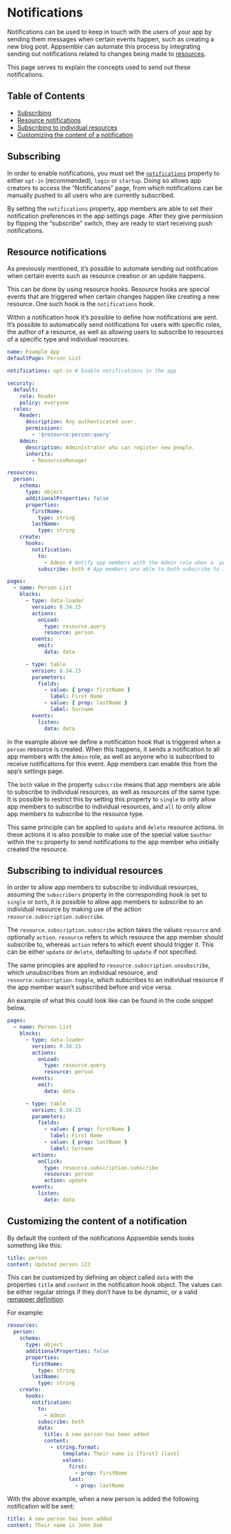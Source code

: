 # Notifications

Notifications can be used to keep in touch with the users of your app by sending them messages when
certain events happen, such as creating a new blog post. Appsemble can automate this process by
integrating sending out notifications related to changes being made to
[resources](../app/resources.md).

This page serves to explain the concepts used to send out these notifications.

## Table of Contents

- [Subscribing](#subscribing)
- [Resource notifications](#resource-notifications)
- [Subscribing to individual resources](#subscribing-to-individual-resources)
- [Customizing the content of a notification](#customizing-the-content-of-a-notification)

## Subscribing

In order to enable notifications, you must set the
[`notifications`](../reference/app.mdx#app-definition-notifications) property to either `opt-in`
(recommended), `login` or `startup`. Doing so allows app creators to access the “Notifications”
page, from which notifications can be manually pushed to all users who are currently subscribed.

By setting the `notifications` property, app members are able to set their notification preferences
in the app settings page. After they give permission by flipping the “subscribe” switch, they are
ready to start receiving push notifications.

## Resource notifications

As previously mentioned, it’s possible to automate sending out notification when certain events such
as resource creation or an update happens.

This can be done by using resource hooks. Resource hooks are special events that are triggered when
certain changes happen like creating a new resource. One such hook is the `notifications` hook.

Within a notification hook it’s possible to define how notifications are sent. It’s possible to
automatically send notifications for users with specific roles, the author of a resource, as well as
allowing users to subscribe to resources of a specific type and individual resources.

```yaml copy validate
name: Example App
defaultPage: Person List

notifications: opt-in # Enable notifications in the app

security:
  default:
    role: Reader
    policy: everyone
  roles:
    Reader:
      description: Any authenticated user.
      permissions:
        - '$resource:person:query'
    Admin:
      description: Administrator who can register new people.
      inherits:
        - ResourcesManager

resources:
  person:
    schema:
      type: object
      additionalProperties: false
      properties:
        firstName:
          type: string
        lastName:
          type: string
    create:
      hooks:
        notification:
          to:
            - Admin # Notify app members with the Admin role when a `person` resource is created.
          subscribe: both # App members are able to both subscribe to individual resources, as well as all `person` resources being created.

pages:
  - name: Person List
    blocks:
      - type: data-loader
        version: 0.34.15
        actions:
          onLoad:
            type: resource.query
            resource: person
        events:
          emit:
            data: data

      - type: table
        version: 0.34.15
        parameters:
          fields:
            - value: { prop: firstName }
              label: First Name
            - value: { prop: lastName }
              label: Surname
        events:
          listen:
            data: data
```

In the example above we define a notification hook that is triggered when a `person` resource is
created. When this happens, it sends a notification to all app members with the `Admin` role, as
well as anyone who is subscribed to receive notifications for this event. App members can enable
this from the app’s settings page.

The `both` value in the property `subscribe` means that app members are able to subscribe to
individual resources, as well as resources of the same type. It is possible to restrict this by
setting this property to `single` to only allow app members to subscribe to individual resources,
and `all` to only allow app members to subscribe to the resource type.

This same principle can be applied to `update` and `delete` resource actions. In these actions it is
also possible to make use of the special value `$author` within the `to` property to send
notifications to the app member who initially created the resource.

## Subscribing to individual resources

In order to allow app members to subscribe to individual resources, assuming the `subscribers`
property in the corresponding hook is set to `single` or `both`, it is possible to allow app members
to subscribe to an individual resource by making use of the action
`resource.subscription.subscribe`.

The `resource.subscription.subscribe` action takes the values `resource` and optionally `action`.
`resource` refers to which resource the app member should subscribe to, whereas `action` refers to
which event should trigger it. This can be either `update` or `delete`, defaulting to `update` if
not specified.

The same principles are applied to `resource.subscription.unsubscribe`, which unsubscribes from an
individual resource, and `resource.subscription.toggle`, which subscribes to an individual resource
if the app member wasn’t subscribed before and vice versa.

An example of what this could look like can be found in the code snippet below.

```yaml validate pages-snippet
pages:
  - name: Person List
    blocks:
      - type: data-loader
        version: 0.34.15
        actions:
          onLoad:
            type: resource.query
            resource: person
        events:
          emit:
            data: data

      - type: table
        version: 0.34.15
        parameters:
          fields:
            - value: { prop: firstName }
              label: First Name
            - value: { prop: lastName }
              label: Surname
        actions:
          onClick:
            type: resource.subscription.subscribe
            resource: person
            action: update
        events:
          listen:
            data: data
```

## Customizing the content of a notification

By default the content of the notifications Appsemble sends looks something like this:

```yaml
title: person
content: Updated person 123
```

This can be customized by defining an object called `data` with the properties `title` and `content`
in the notification hook object. The values can be either regular strings if they don’t have to be
dynamic, or a valid [remapper definition](../remappers/).

For example:

```yaml validate resources-snippet
resources:
  person:
    schema:
      type: object
      additionalProperties: false
      properties:
        firstName:
          type: string
        lastName:
          type: string
    create:
      hooks:
        notification:
          to:
            - Admin
          subscribe: both
          data:
            title: A new person has been added
            content:
              - string.format:
                  template: Their name is {first} {last}
                  values:
                    first:
                      - prop: firstName
                    last:
                      - prop: lastName
```

With the above example, when a new person is added the following notification will be sent:

```yaml
title: A new person has been added
content: Their name is John Doe
```
